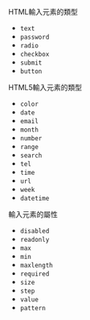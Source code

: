 HTML輸入元素的類型
- `text`
- `password`
- `radio`
- `checkbox`
- `submit`
- `button`

HTML5輸入元素的類型
- `color`
- `date`
- `email`
- `month`
- `number`
- `range`
- `search`
- `tel`
- `time`
- `url`
- `week`
- `datetime`

輸入元素的屬性
- `disabled`
- `readonly`
- `max`
- `min`
- `maxlength`
- `required`
- `size`
- `step`
- `value`
- `pattern`